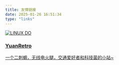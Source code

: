 ```yaml
---
title: 友情链接
date: 2025-01-26 16:51:34
type: "links"
---
```

<!DOCTYPE html>
<html lang="zh-CN">

<head>
  <meta charset="UTF-8">
  <meta name="viewport" content="width=device-width, initial-scale=1.0">
  <link rel="stylesheet" href="styles.css">
  <title>友情链接</title>
</head>

<body>
  <div class="links-container">
    <div class="link-item">
      <a href="https://www.yuanshen.dev/" target="_blank" class="link-card">
        <div class="link-icon">
          <img src="https://www.yuanshen.dev/img/nahida.png" alt="LINUX DO" onerror="this.src='/links/YuanRetro/nahida.png'">
        </div>
        <div class="link-info">
          <h3>YuanRetro</h3>
          <p>一个二刺螈，无线电火腿，交通爱好者和科技菌的小站~</p>
        </div>
      </a>
    </div>
    <!-- 可以添加更多链接项 -->
    <!-- 分割 -->
  </div>
</body>

</html>
